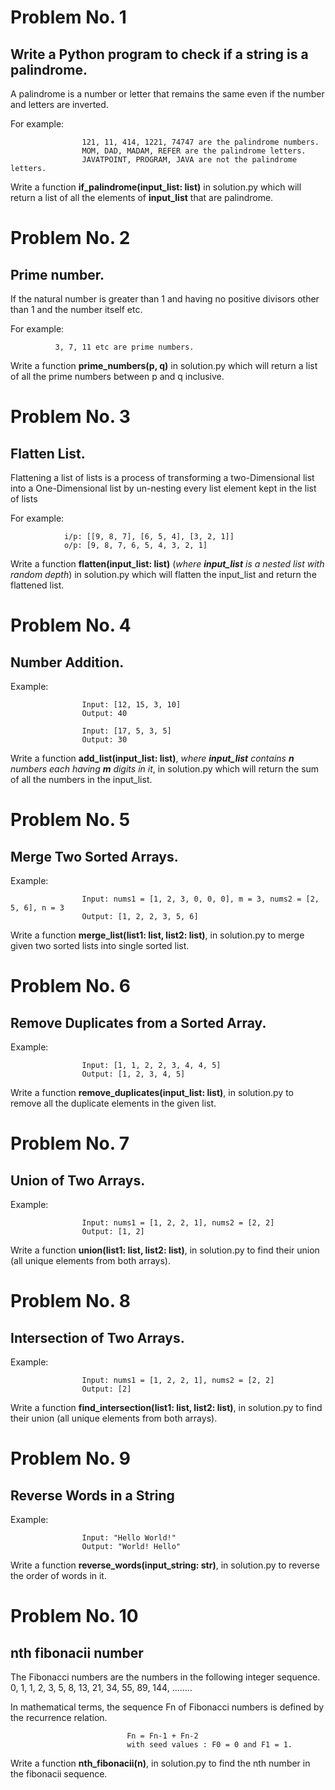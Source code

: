 # Problem No. 1

## Write a Python program to check if a string is a palindrome.

A palindrome is a number or letter that remains the same even if the number and letters are inverted.

 For example:
 
                    121, 11, 414, 1221, 74747 are the palindrome numbers.
                    MOM, DAD, MADAM, REFER are the palindrome letters.       
                    JAVATPOINT, PROGRAM, JAVA are not the palindrome letters.

Write a function **if_palindrome(input_list: list)** in solution.py which will return a list of all the elements of **input_list** that are palindrome.


# Problem No. 2

## Prime number.
If the natural number is greater than 1 and having no positive divisors other than 1 and the number itself etc.

For example: 

              3, 7, 11 etc are prime numbers.

Write a function **prime_numbers(p, q)** in solution.py which will return a list of all the prime numbers between p and q inclusive.



# Problem No. 3

## Flatten List.
Flattening a list of lists is a process of transforming a two-Dimensional list into a One-Dimensional list by un-nesting every list element kept in the list of lists

For example:
    
                i/p: [[9, 8, 7], [6, 5, 4], [3, 2, 1]] 
                o/p: [9, 8, 7, 6, 5, 4, 3, 2, 1]

Write a function **flatten(input_list: list)** (*where **input_list** is a nested list with random depth*)  in solution.py which will flatten the input_list and return the flattened list.



# Problem No. 4

## Number Addition.

Example:  

                    Input: [12, 15, 3, 10]
                    Output: 40
                
                    Input: [17, 5, 3, 5]
                    Output: 30

Write a function **add_list(input_list: list)**, *where **input_list** contains **n** numbers each having **m** digits in it*, in solution.py which will return the sum of all the numbers in the input_list.



# Problem No. 5

## Merge Two Sorted Arrays.

Example:  

                    Input: nums1 = [1, 2, 3, 0, 0, 0], m = 3, nums2 = [2, 5, 6], n = 3 
                    Output: [1, 2, 2, 3, 5, 6]

Write a function **merge_list(list1: list, list2: list)**, in solution.py to merge given two sorted lists into single sorted list. 



# Problem No. 6

## Remove Duplicates from a Sorted Array.

Example:  

                    Input: [1, 1, 2, 2, 3, 4, 4, 5] 
                    Output: [1, 2, 3, 4, 5]

Write a function **remove_duplicates(input_list: list)**, in solution.py to remove all the duplicate elements in the given list. 



# Problem No. 7

## Union of Two Arrays.

Example:  

                    Input: nums1 = [1, 2, 2, 1], nums2 = [2, 2] 
                    Output: [1, 2]

Write a function **union(list1: list, list2: list)**, in solution.py to find their union (all unique elements from both arrays). 



# Problem No. 8

## Intersection of Two Arrays.

Example:  

                    Input: nums1 = [1, 2, 2, 1], nums2 = [2, 2] 
                    Output: [2]

Write a function **find_intersection(list1: list, list2: list)**, in solution.py to find their union (all unique elements from both arrays). 



# Problem No. 9

## Reverse Words in a String

Example:  

                    Input: "Hello World!" 
                    Output: "World! Hello"

Write a function **reverse_words(input_string: str)**, in solution.py to reverse the order of words in it. 



# Problem No. 10

## nth fibonacii number

The Fibonacci numbers are the numbers in the following integer sequence. 0, 1, 1, 2, 3, 5, 8, 13, 21, 34, 55, 89, 144, …….. 

In mathematical terms, the sequence Fn of Fibonacci numbers is defined by the recurrence relation.

                              Fn = Fn-1 + Fn-2
                              with seed values : F0 = 0 and F1 = 1.   
                              
Write a function **nth_fibonacii(n)**, in solution.py to find the nth number in the fibonacii sequence. 
